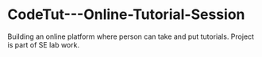 # CodeTut---Online-Tutorial-Session
Building an online platform where person can take and put tutorials. Project is part of SE lab work.
